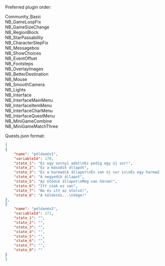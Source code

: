 Preferred plugin order: <br />

Community_Basic <br />
NB_GameLoopFix <br />
NB_GameSizeChange <br />
NB_RegionBlock <br />
NB_StarPassability <br />
NB_CharacterStepFix <br />
NB_Messagebox <br />
NB_ShowChoices <br />
NB_EventOffset <br />
NB_Footsteps <br />
NB_OverlayImages <br />
NB_BetterDestination <br />
NB_Mouse <br />
NB_SmoothCamera <br />
NB_Lights <br />
NB_Interface <br />
NB_InterfaceMainMenu <br />
NB_InterfaceItemMenu <br />
NB_InterfaceCharMenu <br />
NB_InterfaceQuestMenu <br />
NB_MiniGameCombine <br />
NB_MiniGameMatchThree <br />

Quests.json format: <br />

```json
[
{
	"name": "példanév1",
	"variableId": 170,
	"state_1": "Ez egy sornyi adat\nEz pedig egy új sor!",
	"state_2": "Ez a második állapot",
	"state_3": "Ez a harmadik állapot\nÉs van új sor is\nÉs egy harmadik is!",
	"state_4": "A negyedik állapot",
	"state_5": "Az ötödik állapot\nMég van három!",
	"state_6": "Itt csak ez van",
	"state_7": "No és itt az utolsó!",
	"state_8": "A küldetés...\nVége!"
},
{
	"name": "példanév2",
	"variableId": 171,
	"state_1": "",
	"state_2": "",
	"state_3": "",
	"state_4": "",
	"state_5": "",
	"state_6": "",
	"state_7": "",
	"state_8": ""
}
]
```
